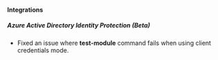 
#### Integrations
##### Azure Active Directory Identity Protection (Beta)
- Fixed an issue where **test-module** command fails when using client credentials mode.
